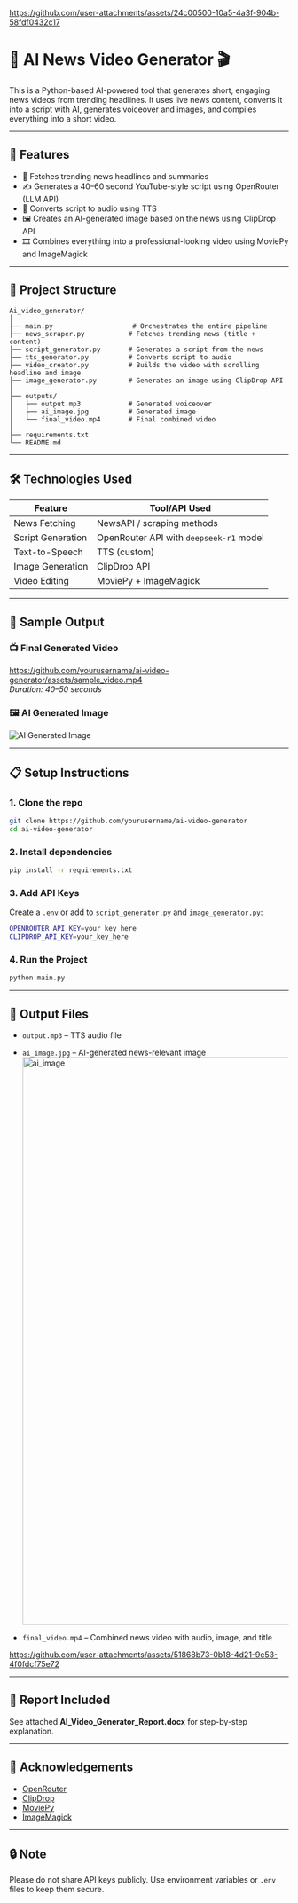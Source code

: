 
https://github.com/user-attachments/assets/24c00500-10a5-4a3f-904b-58fdf0432c17
# 🧠 AI News Video Generator 🎬

This is a Python-based AI-powered tool that generates short, engaging news videos from trending headlines. It uses live news content, converts it into a script with AI, generates voiceover and images, and compiles everything into a short video.

---

## 📌 Features

- 📡 Fetches trending news headlines and summaries
- ✍️ Generates a 40–60 second YouTube-style script using OpenRouter (LLM API)
- 🎤 Converts script to audio using TTS
- 🖼️ Creates an AI-generated image based on the news using ClipDrop API
- 🎞️ Combines everything into a professional-looking video using MoviePy and ImageMagick

---

## 📂 Project Structure

```
Ai_video_generator/
│
├── main.py                    # Orchestrates the entire pipeline
├── news_scraper.py           # Fetches trending news (title + content)
├── script_generator.py       # Generates a script from the news
├── tts_generator.py          # Converts script to audio
├── video_creator.py          # Builds the video with scrolling headline and image
├── image_generator.py        # Generates an image using ClipDrop API
│
├── outputs/
│   ├── output.mp3            # Generated voiceover
│   ├── ai_image.jpg          # Generated image
│   └── final_video.mp4       # Final combined video
│
├── requirements.txt
└── README.md
```

---

## 🛠️ Technologies Used

| Feature                  | Tool/API Used                            |
|-------------------------|-------------------------------------------|
| News Fetching           | NewsAPI / scraping methods                |
| Script Generation       | OpenRouter API with `deepseek-r1` model  |
| Text-to-Speech          | TTS (custom)                              |
| Image Generation        | ClipDrop API                              |
| Video Editing           | MoviePy + ImageMagick                     |

---

## 🧪 Sample Output

### 📺 Final Generated Video

https://github.com/yourusername/ai-video-generator/assets/sample_video.mp4  
*Duration: 40–50 seconds*

### 🖼️ AI Generated Image

![AI Generated Image](outputs/ai_image.jpg)

---

## 📋 Setup Instructions

### 1. Clone the repo
```bash
git clone https://github.com/yourusername/ai-video-generator
cd ai-video-generator
```

### 2. Install dependencies
```bash
pip install -r requirements.txt
```

### 3. Add API Keys
Create a `.env` or add to `script_generator.py` and `image_generator.py`:
```bash
OPENROUTER_API_KEY=your_key_here
CLIPDROP_API_KEY=your_key_here
```

### 4. Run the Project
```bash
python main.py
```

---

## 📑 Output Files

- `output.mp3` – TTS audio file
- `ai_image.jpg` – AI-generated news-relevant image<img width="1024" height="1024" alt="ai_image" src="https://github.com/user-attachments/assets/80c015fa-55a0-45da-ab80-3cdd12988c84" />

- `final_video.mp4` – Combined news video with audio, image, and title

https://github.com/user-attachments/assets/51868b73-0b18-4d21-9e53-4f0fdcf75e72



---

## 📘 Report Included

See attached **AI_Video_Generator_Report.docx** for step-by-step explanation.

---

## 🙌 Acknowledgements

- [OpenRouter](https://openrouter.ai/)
- [ClipDrop](https://clipdrop.co/)
- [MoviePy](https://zulko.github.io/moviepy/)
- [ImageMagick](https://imagemagick.org/)

---

## 🔒 Note

Please do not share API keys publicly. Use environment variables or `.env` files to keep them secure.
